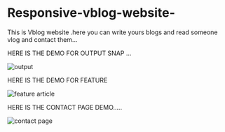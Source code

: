 # Responsive-vblog-website-
This is Vblog website .here you can write yours blogs and read someone vlog and contact them...



HERE IS THE DEMO FOR OUTPUT SNAP ...

![output](https://user-images.githubusercontent.com/60297013/149778133-6e357068-b211-474c-867a-05e2730a403d.png)




HERE IS THE DEMO FOR FEATURE 



![feature article](https://user-images.githubusercontent.com/60297013/149778325-ec3e5471-2e88-4699-b90d-6ede15a7c66b.png)



HERE IS THE CONTACT PAGE DEMO.....


![contact page](https://user-images.githubusercontent.com/60297013/149778830-21922080-c38b-4559-b561-f5b93bc59b1c.png)


